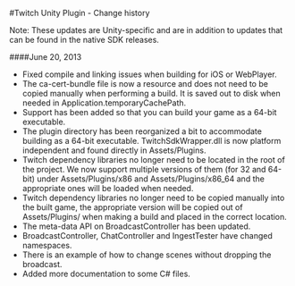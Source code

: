 #Twitch Unity Plugin - Change history

Note: These updates are Unity-specific and are in addition to updates that can be found in the native SDK releases.

####June 20, 2013
- Fixed compile and linking issues when building for iOS or WebPlayer.  
- The ca-cert-bundle file is now a resource and does not need to be copied manually when performing a build.  It is saved out to disk when needed in Application.temporaryCachePath.  
- Support has been added so that you can build your game as a 64-bit executable.  
- The plugin directory has been reorganized a bit to accommodate building as a 64-bit executable.  TwitchSdkWrapper.dll is now platform independent and found directly in Assets/Plugins.  
- Twitch dependency libraries no longer need to be located in the root of the project.  We now support multiple versions of them (for 32 and 64-bit) under Assets/Plugins/x86 and Assets/Plugins/x86_64 and the appropriate ones will be loaded when needed.  
- Twitch dependency libraries no longer need to be copied manually into the built game, the appropriate version will be copied out of Assets/Plugins/<platform> when making a build and placed in the correct location.  
- The meta-data API on BroadcastController has been updated.  
- BroadcastController, ChatController and IngestTester have changed namespaces.  
- There is an example of how to change scenes without dropping the broadcast.  
- Added more documentation to some C# files.  
